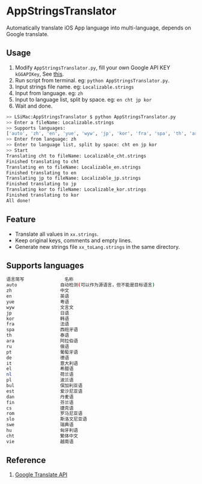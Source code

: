 # AppStringsTranslator
Automatically translate iOS App language into multi-language, depends on Google translate.

## Usage

1. Modify `AppStringsTranslator.py`, fill your own Google API KEY `kGGAPIKey`, See [this](https://cloud.google.com/translate/docs/).
2. Run script from terminal. eg: `python AppStringsTranslator.py`.
3. Input strings file name. eg: `Localizable.strings`
4. Input from language. eg: `zh`
5. Input to language list, split by space. eg: `en cht jp kor`
6. Wait and done.

``` bash
>> LSiMac:AppStringsTranslator $ python AppStringsTranslator.py
>> Enter a fileName: Localizable.strings
>> Supports languages:
['auto', 'zh', 'en', 'yue', 'wyw', 'jp', 'kor', 'fra', 'spa', 'th', 'ara', 'ru', 'pt', 'de', 'it', 'el', 'nl', 'pl', 'bul', 'est', 'dan', 'fin', 'cs', 'rom', 'slo', 'swe', 'hu', 'cht', 'vie']
>> Enter from language: zh
>> Enter to language list, split by space: cht en jp kor
>> Start
Translating cht to fileName: Localizable_cht.strings
Finished translating to cht
Translating en to fileName: Localizable_en.strings
Finished translating to en
Translating jp to fileName: Localizable_jp.strings
Finished translating to jp
Translating kor to fileName: Localizable_kor.strings
Finished translating to kor
All done!

```

## Feature

- Translate all values in `xx.strings`.
- Keep original keys, comments and empty lines.
- Generate new strings file `xx_toLang.strings` in the same directory.

## Supports languages

``` bash
语言简写               名称
auto                自动检测(可以作为源语言，但不能是目标语言)
zh                  中文
en                  英语
yue                 粤语
wyw                 文言文
jp                  日语
kor                 韩语
fra                 法语
spa                 西班牙语
th                  泰语
ara                 阿拉伯语
ru                  俄语
pt                  葡萄牙语
de                  德语
it                  意大利语
el                  希腊语
nl                  荷兰语
pl                  波兰语
bul                 保加利亚语
est                 爱沙尼亚语
dan                 丹麦语
fin                 芬兰语
cs                  捷克语
rom                 罗马尼亚语
slo                 斯洛文尼亚语
swe                 瑞典语
hu                  匈牙利语
cht                 繁体中文
vie                 越南语
```
## Reference

1. [Google Translate API](kGGAPIKey)
